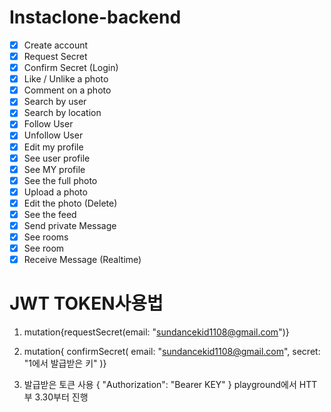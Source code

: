 # Instaclone-backend
- [x] Create account
- [x] Request Secret
- [x] Confirm Secret (Login)
- [x] Like / Unlike a photo
- [x] Comment on a photo
- [x] Search by user
- [x] Search by location
- [x] Follow User
- [x] Unfollow User
- [x] Edit my profile
- [x] See user profile
- [x] See MY profile
- [x] See the full photo
- [x] Upload a photo
- [x] Edit the photo (Delete)
- [x] See the feed
- [x] Send private Message
- [x] See rooms
- [x] See room
- [x] Receive Message (Realtime)

# JWT TOKEN사용법
1. mutation{requestSecret(email: "sundancekid1108@gmail.com")}

2. mutation{
  confirmSecret(
    email: "sundancekid1108@gmail.com",
    secret: "1에서 발급받은 키"
  )}
3. 발급받은 토큰 사용 
{
 	"Authorization": "Bearer KEY"
 }
 playground에서  HTT부
 3.30부터 진행